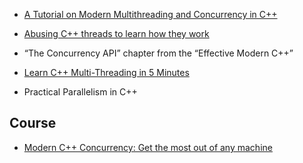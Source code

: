 - [A Tutorial on Modern Multithreading and Concurrency in C++](https://www.educative.io/blog/modern-multithreading-and-concurrency-in-cpp)


- [Abusing C++ threads to learn how they work](https://medium.com/@code_i_do/abusing-c-threads-to-learn-how-they-work-ebc88d0d1d4c)

- “The Concurrency API” chapter from the “Effective Modern C++” 


- [Learn C++ Multi-Threading in 5 Minutes](https://hackernoon.com/learn-c-multi-threading-in-5-minutes-8b881c92941f)

- Practical Parallelism in C++


## Course
- [Modern C++ Concurrency: Get the most out of any machine](https://www.educative.io/courses/modern-cpp-concurrency-in-practice-get-the-most-out-of-any-machine)




